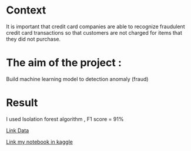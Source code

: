 # Context
It is important that credit card companies are able to recognize fraudulent credit card transactions so that customers are not charged for items that they did not purchase.

# The aim of the project :
Build machine learning model to detection anomaly (fraud)

# Result
I used Isolation forest algorithm , F1 score = 91%

[Link Data](https://www.kaggle.com/datasets/mlg-ulb/creditcardfraud)

[Link my notebook in kaggle](https://www.kaggle.com/code/ahmedramadan74/anomaly-detection-used-isolation-forest)
